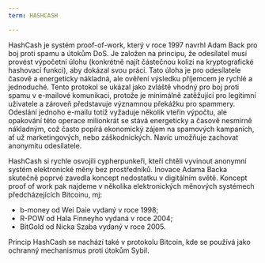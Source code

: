 ```yaml
---
term: HASHCASH

---
```

HashCash je systém proof-of-work, který v roce 1997 navrhl Adam Back pro boj proti spamu a útokům DoS. Je založen na principu, že odesílatel musí provést výpočetní úlohu (konkrétně najít částečnou kolizi na kryptografické hashovací funkci), aby dokázal svou práci. Tato úloha je pro odesílatele časově a energeticky nákladná, ale ověření výsledku příjemcem je rychlé a jednoduché. Tento protokol se ukázal jako zvláště vhodný pro boj proti spamu v e-mailové komunikaci, protože je minimálně zatěžující pro legitimní uživatele a zároveň představuje významnou překážku pro spammery. Odeslání jednoho e-mailu totiž vyžaduje několik vteřin výpočtu, ale opakování této operace milionkrát se stává energeticky a časově nesmírně nákladným, což často popírá ekonomický zájem na spamových kampaních, ať už marketingových, nebo záškodnických. Navíc umožňuje zachovat anonymitu odesílatele.

HashCash si rychle osvojili cypherpunkeři, kteří chtěli vyvinout anonymní systém elektronické měny bez prostředníků. Inovace Adama Backa skutečně poprvé zavedla koncept nedostatku v digitálním světě. Koncept proof of work pak najdeme v několika elektronických měnových systémech předcházejících Bitcoinu, mj:


- b-money od Wei Daie vydaný v roce 1998;
- R-POW od Hala Finneyho vydaná v roce 2004;
- BitGold od Nicka Szaba vydaný v roce 2005.

Princip HashCash se nachází také v protokolu Bitcoin, kde se používá jako ochranný mechanismus proti útokům Sybil.